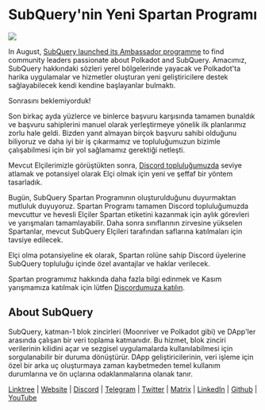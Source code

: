 # SubQuery'nin Yeni Spartan Programı

![](https://miro.medium.com/max/1400/1*k5cScGKMiC45i_N-em3x0Q.png)

In August, [SubQuery launched its Ambassador programme](./20210713-Introducing-the-SubQuery-Ambassador-Program.md) to find community leaders passionate about Polkadot and SubQuery. Amacımız, SubQuery hakkındaki sözleri yerel bölgelerinde yayacak ve Polkadot'ta harika uygulamalar ve hizmetler oluşturan yeni geliştiricilere destek sağlayabilecek kendi kendine başlayanlar bulmaktı.

Sonrasını beklemiyorduk!

Son birkaç ayda yüzlerce ve binlerce başvuru karşısında tamamen bunaldık ve başvuru sahiplerini manuel olarak yerleştirmeye yönelik ilk planlarımız zorlu hale geldi. Bizden yanıt almayan birçok başvuru sahibi olduğunu biliyoruz ve daha iyi bir iş çıkarmamız ve topluluğumuzun bizimle çalışabilmesi için bir yol sağlamamız gerektiği netleşti.

Mevcut Elçilerimizle görüştükten sonra, [Discord topluluğumuzda](https://discord.com/invite/subquery) seviye atlamak ve potansiyel olarak Elçi olmak için yeni ve şeffaf bir yöntem tasarladık.

Bugün, SubQuery Spartan Programının oluşturulduğunu duyurmaktan mutluluk duyuyoruz. Spartan Programı tamamen Discord topluluğumuzda mevcuttur ve hevesli Elçiler Spartan etiketini kazanmak için aylık görevleri ve yarışmaları tamamlayabilir. Daha sonra sınıflarının zirvesine yükselen Spartanlar, mevcut SubQuery Elçileri tarafından saflarına katılmaları için tavsiye edilecek.

Elçi olma potansiyeline ek olarak, Spartan rolüne sahip Discord üyelerine SubQuery topluluğu içinde özel avantajlar ve haklar verilecek.

Spartan programımız hakkında daha fazla bilgi edinmek ve Kasım yarışmamıza katılmak için lütfen [Discordumuza katılın](https://discord.com/invite/subquery).

## About SubQuery

SubQuery, katman-1 blok zincirleri (Moonriver ve Polkadot gibi) ve DApp'ler arasında çalışan bir veri toplama katmanıdır. Bu hizmet, blok zinciri verilerinin kilidini açar ve sezgisel uygulamalarda kullanılabilmesi için sorgulanabilir bir duruma dönüştürür. DApp geliştiricilerinin, veri işleme için özel bir arka uç oluşturmaya zaman kaybetmeden temel kullanım durumlarına ve ön uçlarına odaklanmalarına olanak tanır.

[Linktree](https://linktr.ee/subquerynetwork) | [Website](https://subquery.network/) | [Discord](https://discord.com/invite/78zg8aBSMG) | [Telegram](https://t.me/subquerynetwork) | [Twitter](https://twitter.com/subquerynetwork) | [Matrix](https://matrix.to/#/#subquery:matrix.org) | [LinkedIn](https://www.linkedin.com/company/subquery) | [Github](https://github.com/subquery/subql) | [YouTube](https://www.youtube.com/channel/UCi1a6NUUjegcLHDFLr7CqLw)
